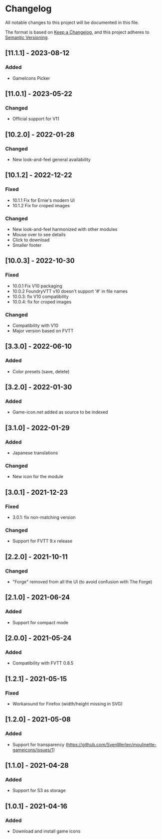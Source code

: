 # Changelog
All notable changes to this project will be documented in this file.

The format is based on [Keep a Changelog](https://keepachangelog.com/en/1.0.0/),
and this project adheres to [Semantic Versioning](https://semver.org/spec/v2.0.0.html).

## [11.1.1] - 2023-08-12
### Added
- GameIcons Picker

## [11.0.1] - 2023-05-22
### Changed
- Official support for V11

## [10.2.0] - 2022-01-28
### Changed
- New look-and-feel general availability

## [10.1.2] - 2022-12-22
### Fixed
- 10.1.1 Fix for Ernie's modern UI
- 10.1.2 Fix for croped images
### Changed
- New look-and-feel harmonized with other modules
- Mouse over to see details
- Click to download
- Smaller footer

## [10.0.3] - 2022-10-30
### Fixed
- 10.0.1 Fix V10 packaging
- 10.0.2 FoundryVTT v10 doesn't support '#' in file names
- 10.0.3: fix V10 compatibility
- 10.0.4: fix for croped images
### Changed
- Compatibility with V10
- Major version based on FVTT

## [3.3.0] - 2022-06-10
### Added
- Color presets (save, delete)

## [3.2.0] - 2022-01-30
### Added
- Game-icon.net added as source to be indexed

## [3.1.0] - 2022-01-29
### Added
- Japanese translations
### Changed
- New icon for the module

## [3.0.1] - 2021-12-23
### Fixed
- 3.0.1: fix non-matching version
### Changed
- Support for FVTT 9.x release

## [2.2.0] - 2021-10-11
### Changed
- "Forge" removed from all the UI (to avoid confusion with The Forge)

## [2.1.0] - 2021-06-24
### Added
- Support for compact mode

## [2.0.0] - 2021-05-24
### Added
- Compatibility with FVTT 0.8.5

## [1.2.1] - 2021-05-15
### Fixed
- Workaround for Firefox (width/height missing in SVG)

## [1.2.0] - 2021-05-08
### Added
- Support for transparency (https://github.com/SvenWerlen/moulinette-gameicons/issues/1)

## [1.1.0] - 2021-04-28
### Added
- Support for S3 as storage

## [1.0.1] - 2021-04-16
### Added
- Download and install game icons

